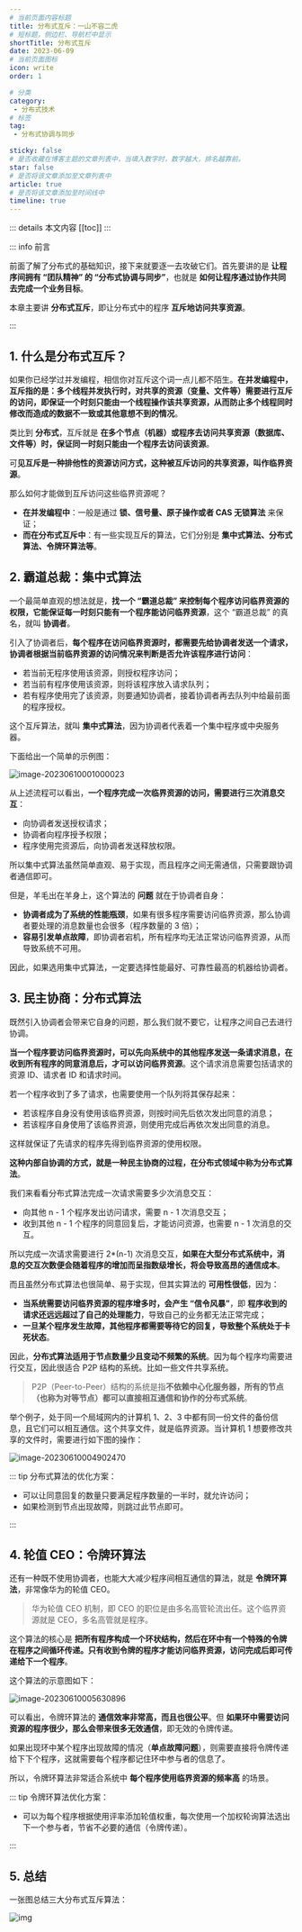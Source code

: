 ```yaml
---
# 当前页面内容标题
title: 分布式互斥：一山不容二虎
# 短标题，侧边栏、导航栏中显示
shortTitle: 分布式互斥
date: 2023-06-09
# 当前页面图标
icon: write
order: 1

# 分类
category:
 - 分布式技术
# 标签
tag:
 - 分布式协调与同步

sticky: false
# 是否收藏在博客主题的文章列表中，当填入数字时，数字越大，排名越靠前。
star: false
# 是否将该文章添加至文章列表中
article: true
# 是否将该文章添加至时间线中
timeline: true
---
```



::: details 本文内容
[[toc]]
:::


::: info 前言

前面了解了分布式的基础知识，接下来就要逐一去攻破它们。首先要讲的是 **让程序间拥有 “团队精神” 的 “分布式协调与同步”**，也就是 **如何让程序通过协作共同去完成一个业务目标**。

本章主要讲 **分布式互斥**，即让分布式中的程序 **互斥地访问共享资源**。

:::

## 1. 什么是分布式互斥？

如果你已经学过并发编程，相信你对互斥这个词一点儿都不陌生。**在并发编程中，互斥指的是：多个线程并发执行时，对共享的资源（变量、文件等）需要进行互斥的访问，即保证一个时刻只能由一个线程操作该共享资源，从而防止多个线程同时修改而造成的数据不一致或其他意想不到的情况**。

类比到 **分布式**，互斥就是 **在多个节点（机器）或程序去访问共享资源（数据库、文件等）时，保证同一时刻只能由一个程序去访问该资源**。

可**见互斥是一种排他性的资源访问方式，这种被互斥访问的共享资源，叫作临界资源**。

那么如何才能做到互斥访问这些临界资源呢？

- **在并发编程中**：一般是通过 **锁、信号量、原子操作或者 CAS 无锁算法** 来保证；
- **而在分布式互斥中**：有一些实现互斥的算法，它们分别是 **集中式算法、分布式算法、令牌环算法等**。

## 2. 霸道总裁：集中式算法

一个最简单直观的想法就是，**找一个 “霸道总裁” 来控制每个程序访问临界资源的权限，它能保证每一时刻只能有一个程序能访问临界资源**，这个 “霸道总裁” 的真名，就叫 **协调者**。

引入了协调者后，**每个程序在访问临界资源时，都需要先给协调者发送一个请求，协调者根据当前临界资源的访问情况来判断是否允许该程序进行访问**：

- 若当前无程序使用该资源，则授权程序访问；
- 若当前有程序使用该资源，则将该程序放入请求队列；
- 若有程序使用完了该资源，则要通知协调者，接着协调者再去队列中给最前面的程序授权。

这个互斥算法，就叫 **集中式算法**，因为协调者代表着一个集中程序或中央服务器。

下面给出一个简单的示例图：

![image-20230610001000023](https://run-notes.oss-cn-beijing.aliyuncs.com/notes/202306100010771.png)

从上述流程可以看出，**一个程序完成一次临界资源的访问，需要进行三次消息交互**：

- 向协调者发送授权请求；
- 协调者向程序授予权限；
- 程序使用完资源后，向协调者发送释放权限。

所以集中式算法虽然简单直观、易于实现，而且程序之间无需通信，只需要跟协调者通信即可。

但是，羊毛出在羊身上，这个算法的 **问题** 就在于协调者自身：

- **协调者成为了系统的性能瓶颈**，如果有很多程序需要访问临界资源，那么协调者要处理的消息数量也会很多（程序数量的 3 倍）；
- **容易引发单点故障**，即协调者宕机，所有程序均无法正常访问临界资源，从而导致系统不可用。

因此，如果选用集中式算法，一定要选择性能最好、可靠性最高的机器给协调者。

## 3. 民主协商：分布式算法

既然引入协调者会带来它自身的问题，那么我们就不要它，让程序之间自己去进行协调。

**当一个程序要访问临界资源时，可以先向系统中的其他程序发送一条请求消息，在收到所有程序的同意消息后，才可以访问临界资源**。这个请求消息需要包括请求的资源 ID、请求者 ID 和请求时间。

若一个程序收到了多了请求，也需要使用一个队列将其保存起来：

- 若该程序自身没有使用该临界资源，则按时间先后依次发出同意的消息；
- 若该程序自身使用了该临界资源，则使用完成后再依次发出同意的消息。

这样就保证了先请求的程序先得到临界资源的使用权限。

**这种内部自协调的方式，就是一种民主协商的过程，在分布式领域中称为分布式算法**。

我们来看看分布式算法完成一次请求需要多少次消息交互：

- 向其他 n - 1 个程序发出访问请求，需要 n - 1 次消息交互；
- 收到其他 n - 1 个程序的同意回复后，才能访问资源，也需要 n - 1 次消息的交互。

所以完成一次请求需要进行 2*(n-1) 次消息交互，**如果在大型分布式系统中，消息的交互次数便会随着程序的增加而呈指数级增长，将会导致高昂的通信成本**。

而且虽然分布式算法也很简单、易于实现，但其实算法的 **可用性很低**，因为：

- **当系统需要访问临界资源的程序增多时，会产生 “信令风暴”**，即 **程序收到的请求还远远超过了自己的处理能力**，导致自己的业务都无法正常完成；
- **一旦某个程序发生故障，其他程序都需要等待它的回复，导致整个系统处于卡死状态**。

因此，**分布式算法适用于节点数量少且变动不频繁的系统**。因为每个程序均需要进行交互，因此很适合 P2P 结构的系统。比如一些文件共享系统。

> P2P（Peer-to-Peer）结构的系统是指**不依赖中心化服务器，所有的节点（也称为对等节点）都可以直接相互通信和协作的分布式系统**。

举个例子，处于同一个局域网内的计算机 1、2、3 中都有同一份文件的备份信息，且它们可以相互通信。这个共享文件，就是临界资源。当计算机 1 想要修改共享的文件时，需要进行如下图的操作：

![image-20230610004902470](https://run-notes.oss-cn-beijing.aliyuncs.com/notes/202306100049639.png)

::: tip 分布式算法的优化方案：

- 可以让同意回复的数量只要满足程序数量的一半时，就允许访问；
- 如果检测到节点出现故障，则跳过此节点即可。

:::

## 4. 轮值 CEO：令牌环算法

还有一种既不使用协调者，也能大大减少程序间相互通信的算法，就是 **令牌环算法**，非常像华为的轮值 CEO。

> 华为轮值 CEO 机制，即 CEO 的职位是由多名高管轮流出任。这个临界资源就是 CEO，多名高管就是程序。

这个算法的核心是 **把所有程序构成一个环状结构，然后在环中有一个特殊的令牌在程序之间循环传递。只有收到令牌的程序才能访问临界资源，访问完成后即可传递给下一个程序**。

这个算法的示意图如下：

![image-20230610005630896](https://run-notes.oss-cn-beijing.aliyuncs.com/notes/202306100056780.png)

可以看出，令牌环算法的 **通信效率非常高，而且也很公平**。但 **如果环中需要访问资源的程序很少，那么会带来很多无效通信**，即无效的令牌传递。

如果出现环中某个程序出现故障的情况（**单点故障问题**），则需要直接将令牌传递给下下个程序，这就需要每个程序都记住环中参与者的信息了。

所以，令牌环算法非常适合系统中 **每个程序使用临界资源的频率高** 的场景。

::: tip 令牌环算法优化方案：

- 可以为每个程序根据使用评率添加轮值权重，每次使用一个加权轮询算法选出下一个参与者，节省不必要的通信（令牌传递）。

:::

## 5. 总结

一张图总结三大分布式互斥算法：

![img](https://run-notes.oss-cn-beijing.aliyuncs.com/notes/202306100109159.png)


